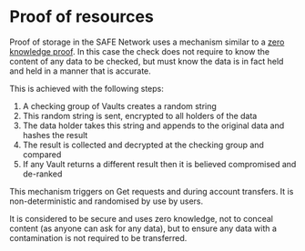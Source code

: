 # Proof of resources

Proof of storage in the SAFE Network uses a mechanism similar to a [zero knowledge proof](http://en.wikipedia.org/wiki/Zero-knowledge_proof). In this case the check does not require to know the content of any data to be checked, but must know the data is in fact held and held in a manner that is accurate.

This is achieved with the following steps:

1. A checking group of Vaults creates a random string
2. This random string is sent, encrypted to all holders of the data
3. The data holder takes this string and appends to the original data and hashes the result
4. The result is collected and decrypted at the checking group and compared
5. If any Vault returns a different result then it is believed compromised and de-ranked

This mechanism triggers on Get requests and during account transfers. It is non-deterministic and randomised by use by users.

It is considered to be secure and uses zero knowledge, not to conceal content (as anyone can ask for any data), but to ensure any data with a contamination is not required to be transferred.

